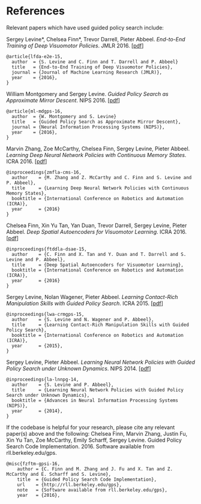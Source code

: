 References
===

Relevant papers which have used guided policy search include:


Sergey Levine\*, Chelsea Finn\*, Trevor Darrell, Pieter Abbeel. *End-to-End Training of Deep Visuomotor Policies*. JMLR 2016. [[pdf](http://arxiv.org/pdf/1504.00702.pdf)]
```
@article{lfda-e2e-15,
  author  = {S. Levine and C. Finn and T. Darrell and P. Abbeel}
  title   = {End-to-End Training of Deep Visuomotor Policies},
  journal = {Journal of Machine Learning Research (JMLR)},
  year    = {2016},
}
```

William Montgomery and Sergey Levine. *Guided Policy Search as Approximate Mirror Descent*. NIPS 2016. [[pdf](http://arxiv.org/pdf/1607.05614.pdf)]
```
@article{ml-mdgps-16,
  author  = {W. Montgomery and S. Levine}
  title   = {Guided Policy Search as Approximate Mirror Descent},
  journal = {Neural Information Processing Systems (NIPS)},
  year    = {2016},
}
```


Marvin Zhang, Zoe McCarthy, Chelsea Finn, Sergey Levine, Pieter Abbeel. *Learning Deep Neural Network Policies with Continuous Memory States*. ICRA 2016. [[pdf](http://arxiv.org/pdf/1507.01273.pdf)]
```
@inproceedings{zmfla-cms-16,
  author    = {M. Zhang and Z. McCarthy and C. Finn and S. Levine and P. Abbeel},
  title     = {Learning Deep Neural Network Policies with Continuous Memory States},
  booktitle = {International Conference on Robotics and Automation (ICRA)},
  year      = {2016}
}
```

Chelsea Finn, Xin Yu Tan, Yan Duan, Trevor Darrell, Sergey Levine, Pieter Abbeel. *Deep Spatial Autoencoders for Visuomotor Learning*. ICRA 2016.  [[pdf](http://arxiv.org/pdf/1509.06113.pdf)]
```
@inproceedings{ftddla-dsae-15,
  author    = {C. Finn and X. Tan and Y. Duan and T. Darrell and S. Levine and P. Abbeel},
  title     = {Deep Spatial Autoencoders for Visuomotor Learning},
  booktitle = {International Conference on Robotics and Automation (ICRA)},
  year      = {2016}
}
```

Sergey Levine, Nolan Wagener, Pieter Abbeel. *Learning Contact-Rich Manipulation Skills with Guided Policy Search*. ICRA 2015. [[pdf](http://rll.berkeley.edu/icra2015gps/robotgps.pdf)]
```
@inproceedings{lwa-crmgps-15,
  author    = {S. Levine and N. Wagener and P. Abbeel},
  title     = {Learning Contact-Rich Manipulation Skills with Guided Policy Search},
  booktitle = {International Conference on Robotics and Automation (ICRA)},
  year      = {2015},
}
```

Sergey Levine, Pieter Abbeel. *Learning Neural Network Policies with Guided Policy Search under Unknown Dynamics*. NIPS 2014. [[pdf](http://www.eecs.berkeley.edu/~svlevine/papers/mfcgps.pdf)]
```
@inproceedings{la-lnnpg-14,
  author    = {S. Levine and P. Abbeel},
  title     = {Learning Neural Network Policies with Guided Policy Search under Unknown Dynamics},
  booktitle = {Advances in Neural Information Processing Systems (NIPS)},
  year      = {2014},
}
```

If the codebase is helpful for your research, please cite any relevant paper(s) above and the following:
Chelsea Finn, Marvin Zhang, Justin Fu, Xin Yu Tan, Zoe McCarthy, Emily Scharff, Sergey Levine. Guided Policy Search Code Implementation. 2016. Software available from rll.berkeley.edu/gps.
```
@misc{fzftm-gpsi-16,
    author = {C. Finn and M. Zhang and J. Fu and X. Tan and Z. McCarthy and E. Scharff and S. Levine},
    title  = {Guided Policy Search Code Implementation},
    url    = {http://rll.berkeley.edu/gps},
    note   = {Software available from rll.berkeley.edu/gps},
    year   = {2016},
```



